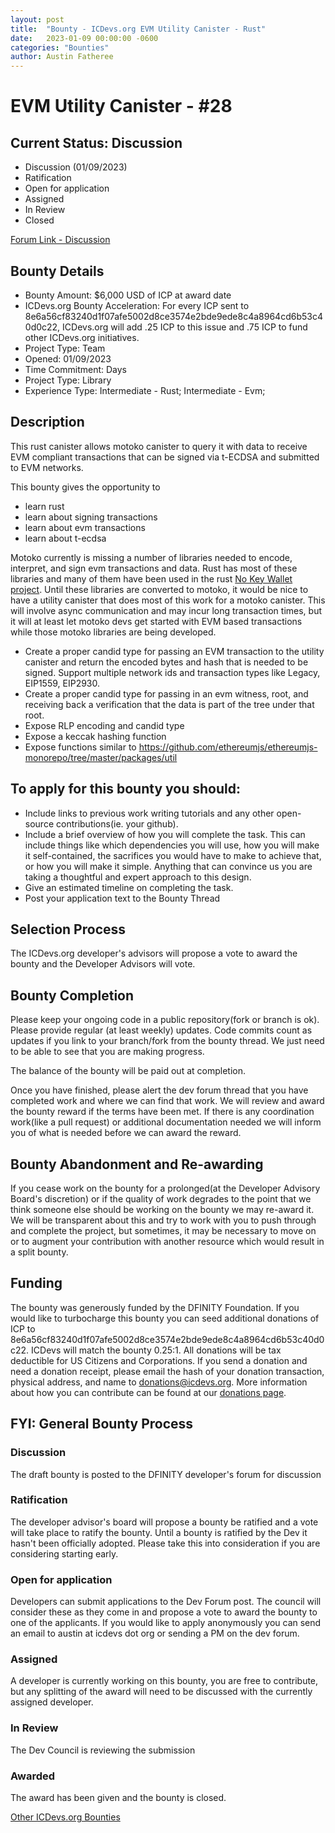 ```yaml
---
layout: post
title:  "Bounty - ICDevs.org EVM Utility Canister - Rust"
date:   2023-01-09 00:00:00 -0600
categories: "Bounties"
author: Austin Fatheree
---
```


# EVM Utility Canister - #28

## Current Status: Discussion

* Discussion (01/09/2023)
* Ratification 
* Open for application
* Assigned 
* In Review 
* Closed 

[Forum Link - Discussion]()

## Bounty Details

* Bounty Amount: $6,000 USD of ICP at award date
* ICDevs.org Bounty Acceleration: For every ICP sent to 8e6a56cf83240d1f07afe5002d8ce3574e2bde9ede8c4a8964cd6b53c40d0c22, ICDevs.org will add .25 ICP to this issue and .75 ICP to fund other ICDevs.org initiatives.
* Project Type: Team
* Opened: 01/09/2023
* Time Commitment: Days
* Project Type: Library
* Experience Type: Intermediate - Rust;  Intermediate - Evm;

## Description

This rust canister allows motoko canister to query it with data to receive EVM compliant transactions that can be signed via t-ECDSA and submitted to EVM networks.

This bounty gives the opportunity to

* learn rust
* learn about signing transactions
* learn about evm transactions
* learn about t-ecdsa

Motoko currently is missing a number of libraries needed to encode, interpret, and sign evm transactions and data. Rust has most of these libraries and many of them have been used in the rust [No Key Wallet project](https://forum.dfinity.org/t/icdevs-org-bounty-27b-nokeywallet-rust-up-to-10k/16055).  Until these libraries are converted to motoko, it would be nice to have a utility canister that does most of this work for a motoko canister.  This will involve async communication and may incur long transaction times, but it will at least let motoko devs get started with EVM based transactions while those motoko libraries are being developed.

* Create a proper candid type for passing an EVM transaction to the utility canister and return the encoded bytes and hash that is needed to be signed.  Support multiple network ids and transaction types like Legacy, EIP1559, EIP2930.
* Create a proper candid type for passing in an evm witness, root, and receiving back a verification that the data is part of the tree under that root.
* Expose RLP encoding and candid type
* Expose a keccak hashing function
* Expose functions similar to https://github.com/ethereumjs/ethereumjs-monorepo/tree/master/packages/util 

## To apply for this bounty you should:

* Include links to previous work writing tutorials and any other open-source contributions(ie. your github).
* Include a brief overview of how you will complete the task. This can include things like which dependencies you will use, how you will make it self-contained, the sacrifices you would have to make to achieve that, or how you will make it simple. Anything that can convince us you are taking a thoughtful and expert approach to this design.
* Give an estimated timeline on completing the task.
* Post your application text to the Bounty Thread

## Selection Process

The ICDevs.org developer's advisors will propose a vote to award the bounty and the Developer Advisors will vote.

## Bounty Completion

Please keep your ongoing code in a public repository(fork or branch is ok). Please provide regular (at least weekly) updates.  Code commits count as updates if you link to your branch/fork from the bounty thread.  We just need to be able to see that you are making progress.

The balance of the bounty will be paid out at completion.

Once you have finished, please alert the dev forum thread that you have completed work and where we can find that work.  We will review and award the bounty reward if the terms have been met.  If there is any coordination work(like a pull request) or additional documentation needed we will inform you of what is needed before we can award the reward.

## Bounty Abandonment and Re-awarding

If you cease work on the bounty for a prolonged(at the Developer Advisory Board's discretion) or if the quality of work degrades to the point that we think someone else should be working on the bounty we may re-award it.  We will be transparent about this and try to work with you to push through and complete the project, but sometimes, it may be necessary to move on or to augment your contribution with another resource which would result in a split bounty.

## Funding

The bounty was generously funded by the DFINITY Foundation. If you would like to turbocharge this bounty you can seed additional donations of ICP to 8e6a56cf83240d1f07afe5002d8ce3574e2bde9ede8c4a8964cd6b53c40d0c22.  ICDevs will match the bounty 0.25:1.  All donations will be tax deductible for US Citizens and Corporations.  If you send a donation and need a donation receipt, please email the hash of your donation transaction, physical address, and name to donations@icdevs.org.  More information about how you can contribute can be found at our [donations page](https://icdevs.org/donations.html).


## FYI: General Bounty Process

### Discussion

The draft bounty is posted to the DFINITY developer's forum for discussion

### Ratification

The developer advisor's board will propose a bounty be ratified and a vote will take place to ratify the bounty.  Until a bounty is ratified by the Dev it hasn't been officially adopted. Please take this into consideration if you are considering starting early.

### Open for application

Developers can submit applications to the Dev Forum post.  The council will consider these as they come in and propose a vote to award the bounty to one of the applicants.  If you would like to apply anonymously you can send an email to austin at icdevs dot org or sending a PM on the dev forum.

### Assigned

A developer is currently working on this bounty, you are free to contribute, but any splitting of the award will need to be discussed with the currently assigned developer.

### In Review

The Dev Council is reviewing the submission

### Awarded

The award has been given and the bounty is closed.

[Other ICDevs.org Bounties](https://icdevs.org/bounties.html)

